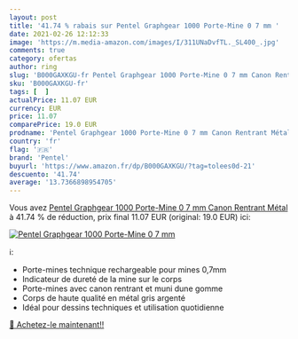 ```yaml
---
layout: post
title: '41.74 % rabais sur Pentel Graphgear 1000 Porte-Mine 0 7 mm '
date: 2021-02-26 12:12:33
image: 'https://m.media-amazon.com/images/I/311UNaDvfTL._SL400_.jpg'
comments: true
category: ofertas
author: ring
slug: 'B000GAXKGU-fr Pentel Graphgear 1000 Porte-Mine 0 7 mm Canon Rentrant Métal'
sku: 'B000GAXKGU-fr'
tags: [  ]
actualPrice: 11.07 EUR
currency: EUR
price: 11.07
comparePrice: 19.0 EUR
prodname: 'Pentel Graphgear 1000 Porte-Mine 0 7 mm Canon Rentrant Métal'
country: 'fr'
flag: '🇫🇷'
brand: 'Pentel'
buyurl: 'https://www.amazon.fr/dp/B000GAXKGU/?tag=tolees0d-21'
descuento: '41.74'
average: '13.7366898954705'
---
```


Vous avez [Pentel Graphgear 1000 Porte-Mine 0 7 mm Canon Rentrant Métal](https://www.amazon.fr/dp/B000GAXKGU/?tag=tolees0d-21)  à  41.74 % de réduction, prix final  11.07 EUR (original: 19.0 EUR) ici:

[![Pentel Graphgear 1000 Porte-Mine 0 7 mm ](https://m.media-amazon.com/images/I/311UNaDvfTL._SL400_.jpg)](https://www.amazon.fr/dp/B000GAXKGU/?tag=tolees0d-21)

ℹ️:

- Porte-mines technique rechargeable pour mines 0,7mm
- Indicateur de dureté de la mine sur le corps
- Porte-mines avec canon rentrant et muni dune gomme
- Corps de haute qualité en métal gris argenté
- Idéal pour dessins techniques et utilisation quotidienne

[🛒 Achetez-le maintenant!!](https://www.amazon.fr/dp/B000GAXKGU/?tag=tolees0d-21)
